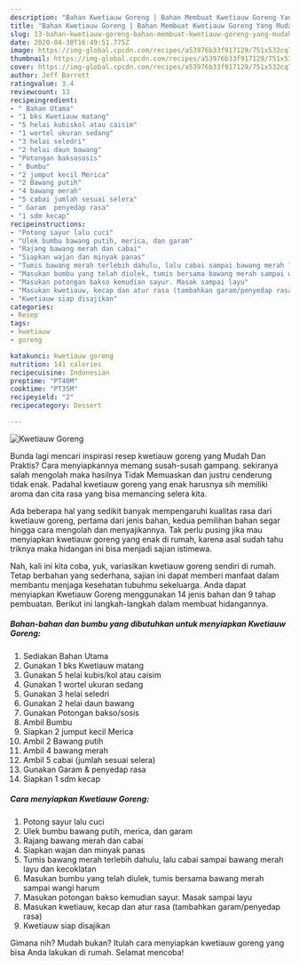 ```yaml
---
description: "Bahan Kwetiauw Goreng | Bahan Membuat Kwetiauw Goreng Yang Mudah Dan Praktis"
title: "Bahan Kwetiauw Goreng | Bahan Membuat Kwetiauw Goreng Yang Mudah Dan Praktis"
slug: 13-bahan-kwetiauw-goreng-bahan-membuat-kwetiauw-goreng-yang-mudah-dan-praktis
date: 2020-04-30T16:49:51.775Z
image: https://img-global.cpcdn.com/recipes/a53976b33f917129/751x532cq70/kwetiauw-goreng-foto-resep-utama.jpg
thumbnail: https://img-global.cpcdn.com/recipes/a53976b33f917129/751x532cq70/kwetiauw-goreng-foto-resep-utama.jpg
cover: https://img-global.cpcdn.com/recipes/a53976b33f917129/751x532cq70/kwetiauw-goreng-foto-resep-utama.jpg
author: Jeff Barrett
ratingvalue: 3.4
reviewcount: 13
recipeingredient:
- " Bahan Utama"
- "1 bks Kwetiauw matang"
- "5 helai kubiskol atau caisim"
- "1 wortel ukuran sedang"
- "3 helai seledri"
- "2 helai daun bawang"
- "Potongan baksososis"
- " Bumbu"
- "2 jumput kecil Merica"
- "2 Bawang putih"
- "4 bawang merah"
- "5 cabai jumlah sesuai selera"
- " Garam  penyedap rasa"
- "1 sdm kecap"
recipeinstructions:
- "Potong sayur lalu cuci"
- "Ulek bumbu bawang putih, merica, dan garam"
- "Rajang bawang merah dan cabai"
- "Siapkan wajan dan minyak panas"
- "Tumis bawang merah terlebih dahulu, lalu cabai sampai bawang merah layu dan kecoklatan"
- "Masukan bumbu yang telah diulek, tumis bersama bawang merah sampai wangi harum"
- "Masukan potongan bakso kemudian sayur. Masak sampai layu"
- "Masukan kwetiauw, kecap dan atur rasa (tambahkan garam/penyedap rasa)"
- "Kwetiauw siap disajikan"
categories:
- Resep
tags:
- kwetiauw
- goreng

katakunci: kwetiauw goreng 
nutrition: 141 calories
recipecuisine: Indonesian
preptime: "PT40M"
cooktime: "PT35M"
recipeyield: "2"
recipecategory: Dessert

---
```



![Kwetiauw Goreng](https://img-global.cpcdn.com/recipes/a53976b33f917129/751x532cq70/kwetiauw-goreng-foto-resep-utama.jpg)

Bunda lagi mencari inspirasi resep kwetiauw goreng yang Mudah Dan Praktis? Cara menyiapkannya memang susah-susah gampang. sekiranya salah mengolah maka hasilnya Tidak Memuaskan dan justru cenderung tidak enak. Padahal kwetiauw goreng yang enak harusnya sih memiliki aroma dan cita rasa yang bisa memancing selera kita.



Ada beberapa hal yang sedikit banyak mempengaruhi kualitas rasa dari kwetiauw goreng, pertama dari jenis bahan, kedua pemilihan bahan segar hingga cara mengolah dan menyajikannya. Tak perlu pusing jika mau menyiapkan kwetiauw goreng yang enak di rumah, karena asal sudah tahu triknya maka hidangan ini bisa menjadi sajian istimewa.


Nah, kali ini kita coba, yuk, variasikan kwetiauw goreng sendiri di rumah. Tetap berbahan yang sederhana, sajian ini dapat memberi manfaat dalam membantu menjaga kesehatan tubuhmu sekeluarga. Anda dapat menyiapkan Kwetiauw Goreng menggunakan 14 jenis bahan dan 9 tahap pembuatan. Berikut ini langkah-langkah dalam membuat hidangannya.

<!--inarticleads1-->

##### Bahan-bahan dan bumbu yang dibutuhkan untuk menyiapkan Kwetiauw Goreng:

1. Sediakan  Bahan Utama
1. Gunakan 1 bks Kwetiauw matang
1. Gunakan 5 helai kubis/kol atau caisim
1. Gunakan 1 wortel ukuran sedang
1. Gunakan 3 helai seledri
1. Gunakan 2 helai daun bawang
1. Gunakan Potongan bakso/sosis
1. Ambil  Bumbu
1. Siapkan 2 jumput kecil Merica
1. Ambil 2 Bawang putih
1. Ambil 4 bawang merah
1. Ambil 5 cabai (jumlah sesuai selera)
1. Gunakan  Garam &amp; penyedap rasa
1. Siapkan 1 sdm kecap




<!--inarticleads2-->

##### Cara menyiapkan Kwetiauw Goreng:

1. Potong sayur lalu cuci
1. Ulek bumbu bawang putih, merica, dan garam
1. Rajang bawang merah dan cabai
1. Siapkan wajan dan minyak panas
1. Tumis bawang merah terlebih dahulu, lalu cabai sampai bawang merah layu dan kecoklatan
1. Masukan bumbu yang telah diulek, tumis bersama bawang merah sampai wangi harum
1. Masukan potongan bakso kemudian sayur. Masak sampai layu
1. Masukan kwetiauw, kecap dan atur rasa (tambahkan garam/penyedap rasa)
1. Kwetiauw siap disajikan




Gimana nih? Mudah bukan? Itulah cara menyiapkan kwetiauw goreng yang bisa Anda lakukan di rumah. Selamat mencoba!

